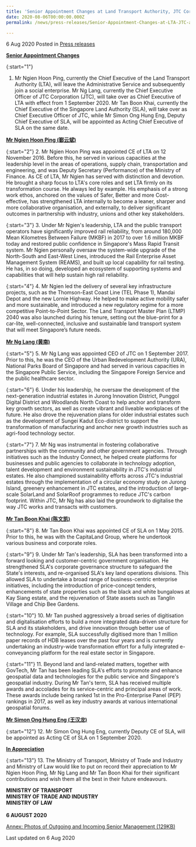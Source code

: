 ```yaml
---
title: 'Senior Appointment Changes at Land Transport Authority, JTC Corporation and Singapore Land Authority'
date: 2020-08-06T00:00:00.000Z
permalink: /news/press-releases/Senior-Appointment-Changes-at-LTA-JTC-and-SLA

---
```



6 Aug 2020 Posted in [Press releases](/news/press-releases)

<b><u>Senior Appointment Changes</u></b>

{:start="1"}
1. Mr Ngien Hoon Ping, currently the Chief Executive of the Land Transport Authority (LTA), will leave the Administrative Service and subsequently join a social enterprise. Mr Ng Lang, currently the Chief Executive Officer of JTC Corporation (JTC), will take over as Chief Executive of LTA with effect from 1 September 2020. Mr Tan Boon Khai, currently the Chief Executive of the Singapore Land Authority (SLA), will take over as Chief Executive Officer of JTC, while Mr Simon Ong Hung Eng, Deputy Chief Executive of SLA, will be appointed as Acting Chief Executive of SLA on the same date.  

<b><u>Mr Ngien Hoon Ping (鄞云斌)</u></b>

{:start="2"}
2. Mr Ngien Hoon Ping was appointed CE of LTA on 12 November 2016. Before this, he served in various capacities at the leadership level in the areas of operations, supply chain, transportation and engineering, and was Deputy Secretary (Performance) of the Ministry of Finance. As CE of LTA, Mr Ngien has served with distinction and devotion. He brought a sharp focus to LTA's core roles and set LTA firmly on its transformation course. He always led by example. His emphasis of a strong work ethos, anchored on the values of Safer, Better and more Cost-effective, has strengthened LTA internally to become a leaner, sharper and more collaborative organisation, and externally, to deliver significant outcomes in partnership with industry, unions and other key stakeholders.  

{:start="3"}
3. Under Mr Ngien's leadership, LTA and the public transport operators have significantly improved rail reliability, from around 180,000 Mean Kilometres Between Failure (MKBF) in 2017 to over 1.6 million MKBF today and restored public confidence in Singapore's Mass Rapid Transit system. Mr Ngien personally oversaw the system-wide upgrade of the North-South and East-West Lines, introduced the Rail Enterprise Asset Management System (REAMS), and built up local capability for rail testing. He has, in so doing, developed an ecosystem of supporting systems and capabilities that will help sustain high rail reliability.        

{:start="4"}
4. Mr Ngien led the delivery of several key infrastructure projects, such as the Thomson-East Coast Line (TEL Phase 1), Mandai Depot and the new Lornie Highway. He helped to make active mobility safer and more sustainable, and introduced a new regulatory regime for a more competitive Point-to-Point Sector. The Land Transport Master Plan (LTMP) 2040 was also launched during his tenure, setting out the blue-print for a car-lite, well-connected, inclusive and sustainable land transport system that will meet Singapore’s future needs. 

<b><u>Mr Ng Lang (黄南)</u></b>

{:start="5"}
5. Mr Ng Lang was appointed CEO of JTC on 1 September 2017. Prior to this, he was the CEO of the Urban Redevelopment Authority (URA), National Parks Board of Singapore and had served in various capacities in the Singapore Public Service, including the Singapore Foreign Service and the public healthcare sector.  

{:start="6"}
6. Under his leadership, he oversaw the development of the next-generation industrial estates in Jurong Innovation District, Punggol Digital District and Woodlands North Coast to help anchor and transform key growth sectors, as well as create vibrant and liveable workplaces of the future. He also drove the rejuvenation plans for older industrial estates such as the development of Sungei Kadut Eco-district to support the transformation of manufacturing and anchor new growth industries such as agri-food technology sector.  

{:start="7"}
7. Mr Ng was instrumental in fostering collaborative partnerships with the community and other government agencies. Through initiatives such as the Industry Connect, he helped create platforms for businesses and public agencies to collaborate in technology adoption, talent development and environment sustainability in JTC's industrial estates. He also championed sustainability efforts across JTC's industrial estates through the implementation of a circular economy study on Jurong Island, greenery enhancement in JTC estates, and the introduction of large-scale SolarLand and SolarRoof programmes to reduce JTC's carbon footprint. Within JTC, Mr Ng has also laid the groundwork to digitalise the way JTC works and transacts with customers.

<b><u>Mr Tan Boon Khai (陈文凯)</u></b>

{:start="8"}
8. Mr Tan Boon Khai was appointed CE of SLA on 1 May 2015. Prior to this, he was with the CapitaLand Group, where he undertook various business and corporate roles.  

{:start="9"}
9. Under Mr Tan's leadership, SLA has been transformed into a forward looking and customer-centric government organisation. He strengthened SLA's corporate governance structure to safeguard the State's interests, and re-organised SLA's key land operations divisions. This allowed SLA to undertake a broad range of business-centric enterprise initiatives, including the introduction of price-concept tenders, enhancements of state properties such as the black and white bungalows at Kay Siang estate, and the rejuvenation of State assets such as Tanglin Village and Chip Bee Gardens.  

{:start="10"}
10. Mr Tan pushed aggressively a broad series of digitisation and digitalisation efforts to build a more integrated data-driven structure for SLA and its stakeholders, and drive innovation through better use of technology. For example, SLA successfully digitised more than 1 million paper records of HDB leases over the past four years and is currently undertaking an industry-wide transformation effort for a fully integrated e-conveyancing platform for the real estate sector in Singapore.  

{:start="11"}
11. Beyond land and land-related matters, together with GovTech, Mr Tan has been leading SLA's efforts to promote and enhance geospatial data and technologies for the public service and Singapore's geospatial industry. During Mr Tan's term, SLA has received multiple awards and accolades for its service-centric and principal areas of work. These awards include being ranked 1st in the Pro-Enterprise Panel (PEP) rankings in 2017, as well as key industry awards at various international geospatial forums.  

<b><u>Mr Simon Ong Hung Eng (王汉龙)</u></b>

{:start="12"}
12. Mr Simon Ong Hung Eng, currently Deputy CE of SLA, will be appointed as Acting CE of SLA on 1 September 2020. 

<b><u>In Appreciation</u></b>

{:start="13"}
13. The Ministry of Transport, Ministry of Trade and Industry and Ministry of Law would like to put on record their appreciation to Mr Ngien Hoon Ping, Mr Ng Lang and Mr Tan Boon Khai for their significant contributions and wish them all the best in their future endeavours. 


<b>MINISTRY OF TRANSPORT</b>
<br><b>MINISTRY OF TRADE AND INDUSTRY</b>
<br><b>MINISTRY OF LAW</b>
<br><br><b>6 AUGUST 2020</b>


[Annex: Photos of Outgoing and Incoming Senior Management (129KB)](/files/news/press-releases/2020/8/Annex_CEPhotos.pdf)


<p class="right-side-updated">Last updated on 6 Aug 2020</p>


